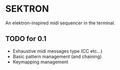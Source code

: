 # SEKTRON

An elektron-inspired midi sequencer in the terminal.

## TODO for 0.1

 - Exhaustive midi messages type (CC etc...)
 - Basic pattern management (and chaining)
 - Keymapping management